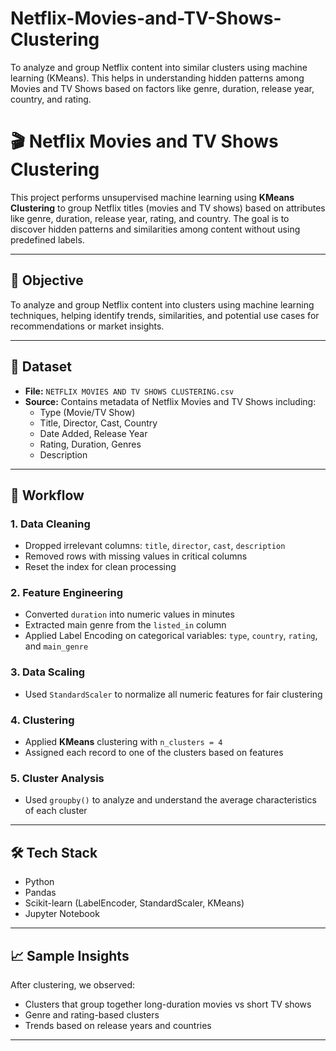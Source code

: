 # Netflix-Movies-and-TV-Shows-Clustering
To analyze and group Netflix content into similar clusters using machine learning (KMeans). This helps in understanding hidden patterns among Movies and TV Shows based on factors like genre, duration, release year, country, and rating.

# 🎬 Netflix Movies and TV Shows Clustering

This project performs unsupervised machine learning using **KMeans Clustering** to group Netflix titles (movies and TV shows) based on attributes like genre, duration, release year, rating, and country. The goal is to discover hidden patterns and similarities among content without using predefined labels.

---

## 📌 Objective

To analyze and group Netflix content into clusters using machine learning techniques, helping identify trends, similarities, and potential use cases for recommendations or market insights.

---

## 📂 Dataset

- **File:** `NETFLIX MOVIES AND TV SHOWS CLUSTERING.csv`
- **Source:** Contains metadata of Netflix Movies and TV Shows including:
  - Type (Movie/TV Show)
  - Title, Director, Cast, Country
  - Date Added, Release Year
  - Rating, Duration, Genres
  - Description

---

## 🧪 Workflow

### 1. Data Cleaning
- Dropped irrelevant columns: `title`, `director`, `cast`, `description`
- Removed rows with missing values in critical columns
- Reset the index for clean processing

### 2. Feature Engineering
- Converted `duration` into numeric values in minutes
- Extracted main genre from the `listed_in` column
- Applied Label Encoding on categorical variables: `type`, `country`, `rating`, and `main_genre`

### 3. Data Scaling
- Used `StandardScaler` to normalize all numeric features for fair clustering

### 4. Clustering
- Applied **KMeans** clustering with `n_clusters = 4`
- Assigned each record to one of the clusters based on features

### 5. Cluster Analysis
- Used `groupby()` to analyze and understand the average characteristics of each cluster

---

## 🛠️ Tech Stack

- Python
- Pandas
- Scikit-learn (LabelEncoder, StandardScaler, KMeans)
- Jupyter Notebook

---

## 📈 Sample Insights

After clustering, we observed:
- Clusters that group together long-duration movies vs short TV shows
- Genre and rating-based clusters
- Trends based on release years and countries

---
